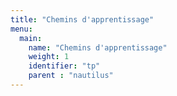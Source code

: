 ```yaml
---
title: "Chemins d'apprentissage"
menu:
  main:
    name: "Chemins d'apprentissage"
    weight: 1
    identifier: "tp"
    parent : "nautilus"
---
```

